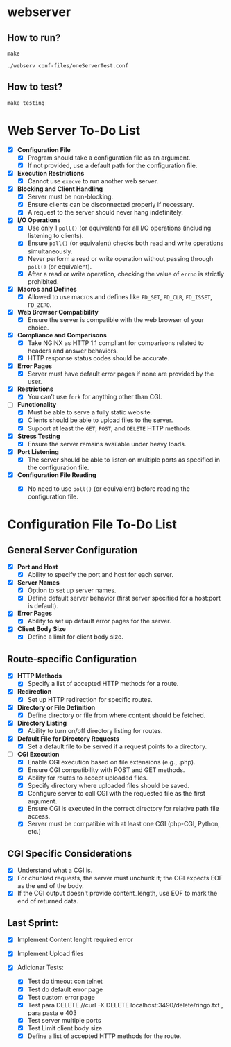 # webserver

## How to run?

```
make

./webserv conf-files/oneServerTest.conf
```
## How to test?

```
make testing
```

# Web Server To-Do List

- [x] **Configuration File**
  - [x] Program should take a configuration file as an argument.
  - [x] If not provided, use a default path for the configuration file.

- [x] **Execution Restrictions**
  - [x] Cannot use `execve` to run another web server.

- [x] **Blocking and Client Handling**
  - [x] Server must be non-blocking.
  - [x] Ensure clients can be disconnected properly if necessary.
  - [x] A request to the server should never hang indefinitely.

- [x] **I/O Operations**
  - [x] Use only 1 `poll()` (or equivalent) for all I/O operations (including listening to clients).
  - [x] Ensure `poll()` (or equivalent) checks both read and write operations simultaneously.
  - [x] Never perform a read or write operation without passing through `poll()` (or equivalent).
  - [x] After a read or write operation, checking the value of `errno` is strictly prohibited.
  
- [x] **Macros and Defines**
  - [x] Allowed to use macros and defines like `FD_SET`, `FD_CLR`, `FD_ISSET`, `FD_ZERO`.

- [x] **Web Browser Compatibility**
  - [x] Ensure the server is compatible with the web browser of your choice.

- [x] **Compliance and Comparisons**
  - [x] Take NGINX as HTTP 1.1 compliant for comparisons related to headers and answer behaviors.
  - [x] HTTP response status codes should be accurate.

- [x] **Error Pages**
  - [x] Server must have default error pages if none are provided by the user.

- [x] **Restrictions**
  - [x] You can’t use `fork` for anything other than CGI.

- [ ] **Functionality**
  - [x] Must be able to serve a fully static website.
  - [x] Clients should be able to upload files to the server.
  - [x] Support at least the `GET`, `POST`, and `DELETE` HTTP methods.

- [x] **Stress Testing**
  - [x] Ensure the server remains available under heavy loads.

- [x] **Port Listening**
  - [x] The server should be able to listen on multiple ports as specified in the configuration file.

- [x] **Configuration File Reading**
  - [x] No need to use `poll()` (or equivalent) before reading the configuration file.


# Configuration File To-Do List

## **General Server Configuration**

- [x] **Port and Host**
  - [x] Ability to specify the port and host for each server.

- [x] **Server Names**
  - [x] Option to set up server names.
  - [x] Define default server behavior (first server specified for a host:port is default).

- [x] **Error Pages**
  - [x] Ability to set up default error pages for the server.

- [x] **Client Body Size**
  - [x] Define a limit for client body size.

## **Route-specific Configuration**

- [x] **HTTP Methods**
  - [x] Specify a list of accepted HTTP methods for a route.

- [x] **Redirection**
  - [x] Set up HTTP redirection for specific routes.

- [x] **Directory or File Definition**
  - [x] Define directory or file from where content should be fetched.

- [x] **Directory Listing**
  - [x] Ability to turn on/off directory listing for routes.

- [x] **Default File for Directory Requests**
  - [x] Set a default file to be served if a request points to a directory.

- [ ] **CGI Execution**
  - [x] Enable CGI execution based on file extensions (e.g., .php).
  - [x] Ensure CGI compatibility with POST and GET methods.
  - [x] Ability for routes to accept uploaded files.
  - [x] Specify directory where uploaded files should be saved.
  - [x] Configure server to call CGI with the requested file as the first argument.
  - [x] Ensure CGI is executed in the correct directory for relative path file access.
  - [x] Server must be compatible with at least one CGI (php-CGI, Python, etc.)

## **CGI Specific Considerations**

- [x] Understand what a CGI is.
- [x] For chunked requests, the server must unchunk it; the CGI expects EOF as the end of the body.
- [x] If the CGI output doesn't provide content_length, use EOF to mark the end of returned data.

## Last Sprint:

- [x] Implement Content lenght required error
- [x] Implement Upload files

- [x] Adicionar Tests:
  - [x] Test do timeout con telnet
  - [x] Test do default error page
  - [x] Test custom error page
  - [x] Test para DELETE //curl -X DELETE localhost:3490/delete/ringo.txt , para pasta e 403
  - [x] Test server multiple ports
  - [x] Test Limit client body size.
  - [x] Define a list of accepted HTTP methods for the route.
